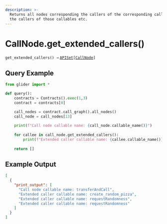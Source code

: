 ```yaml
---
description: >-
  Returns all nodes corresponding the callers of the corresponding callable with
  the callers of those callables etc.
---
```


# CallNode.get\_extended\_callers()

`get_extended_callers() →` [`APISet`](../../iterables/apiset.md)`[`[`CallNode`](./)`]`

## Query Example

```python
from glider import *

def query():
    contracts = Contracts().exec(1,3)
    contract = contracts[0]

    call_nodes = contract.call_graph().all_nodes()
    call_node = call_nodes[13]
    
    print(f"Call node callable name: {call_node.callable_name()}")
    
    for callee in call_node.get_extended_callers():
        print(f"Extended caller callable name: {callee.callable_name()}")
 
    return []
```

## Example Output

```json
[
  {
    "print_output": [
      "Call node callable name: transferAndCall",
      "Extended caller callable name: create_random_pizza",
      "Extended caller callable name: requestRandomness",
      "Extended caller callable name: requestRandomness"
    ]
  }
]
```
